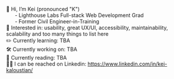 👋 Hi, I’m Kei (pronounced "K")  
      - Lighthouse Labs Full-stack Web Development Grad  
      - Former Civil Engineer-in-Training  
🔎 Interested in: usability, great UX/UI, accessibility, maintainability, scalability and too many things to list here  
✏️ Currently learning: TBA  
🛠️ Currently working on: TBA  
📖 Currently reading: TBA  
👨‍💼 I can be reached on Linkedin: https://www.linkedin.com/in/kei-kaloustian/
